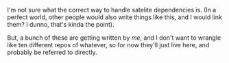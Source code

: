 
I'm not sure what the correct way to handle satelite dependencies is. (In a perfect world, other people would also write things like this, and I would link them? I dunno, that's kinda the point).

But, a bunch of these are getting written by *me*, and I don't want to wrangle like ten different repos of whatever, so for now they'll just live here, and probably be referred to directly. 